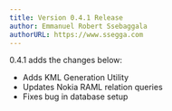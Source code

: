 ```yaml
---
title: Version 0.4.1 Release
author: Emmanuel Robert Ssebaggala
authorURL: https://www.ssegga.com
---
```


0.4.1 adds the changes below:
* Adds KML Generation Utility
* Updates Nokia RAML relation queries
* Fixes bug in database setup